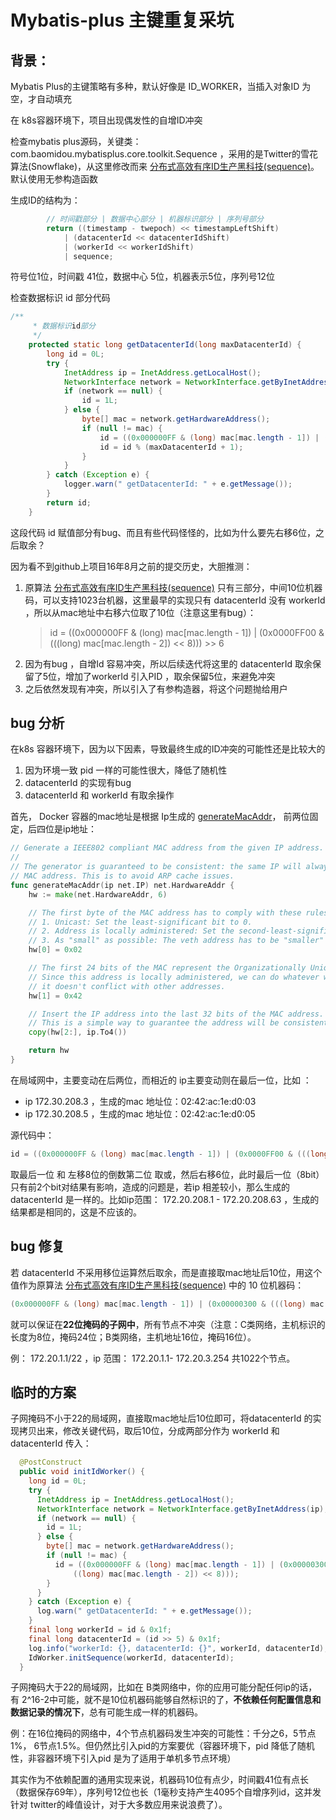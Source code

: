 # Mybatis-plus 主键重复采坑

## 背景：

Mybatis Plus的主键策略有多种，默认好像是 ID_WORKER，当插入对象ID 为空，才自动填充

在 k8s容器环境下，项目出现偶发性的自增ID冲突

检查mybatis plus源码，关键类：com.baomidou.mybatisplus.core.toolkit.Sequence ，采用的是Twitter的雪花算法(Snowflake)，从这里修改而来 [分布式高效有序ID生产黑科技(sequence)](https://gitee.com/yu120/sequence)。 默认使用无参构造函数

生成ID的结构为：

```java 
        // 时间戳部分 | 数据中心部分 | 机器标识部分 | 序列号部分
        return ((timestamp - twepoch) << timestampLeftShift)
            | (datacenterId << datacenterIdShift)
            | (workerId << workerIdShift)
            | sequence;
```

符号位1位，时间戳 41位，数据中心 5位，机器表示5位，序列号12位

检查数据标识 id 部分代码

```java
/**
     * 数据标识id部分
     */
    protected static long getDatacenterId(long maxDatacenterId) {
        long id = 0L;
        try {
            InetAddress ip = InetAddress.getLocalHost();
            NetworkInterface network = NetworkInterface.getByInetAddress(ip);
            if (network == null) {
                id = 1L;
            } else {
                byte[] mac = network.getHardwareAddress();
                if (null != mac) {
                    id = ((0x000000FF & (long) mac[mac.length - 1]) | (0x0000FF00 & (((long) mac[mac.length - 2]) << 8))) >> 6;
                    id = id % (maxDatacenterId + 1);
                }
            }
        } catch (Exception e) {
            logger.warn(" getDatacenterId: " + e.getMessage());
        }
        return id;
    }
```

这段代码 id 赋值部分有bug、而且有些代码怪怪的，比如为什么要先右移6位，之后取余？

因为看不到github上项目16年8月之前的提交历史，大胆推测：

1. 原算法 [分布式高效有序ID生产黑科技(sequence)](https://gitee.com/yu120/sequence) 只有三部分，中间10位机器码，可以支持1023台机器，这里最早的实现只有 datacenterId 没有 workerId ，所以从mac地址中右移六位取了10位（注意这里有bug）： 
    > id = ((0x000000FF & (long) mac[mac.length - 1]) | (0x0000FF00 & (((long) mac[mac.length - 2]) << 8))) >> 6
2. 因为有bug ，自增Id 容易冲突，所以后续迭代将这里的 datacenterId 取余保留了5位，增加了workerId 引入PID ，取余保留5位，来避免冲突
3. 之后依然发现有冲突，所以引入了有参构造器，将这个问题抛给用户


## bug 分析

在k8s 容器环境下，因为以下因素，导致最终生成的ID冲突的可能性还是比较大的

1. 因为环境一致 pid 一样的可能性很大，降低了随机性
2. datacenterId 的实现有bug
3. datacenterId 和 workerId 有取余操作


首先， Docker 容器的mac地址是根据 Ip生成的 [generateMacAddr](https://github.com/docker/docker/blob/15b6b7be010546f30d7eabd000167d428efc0b13/daemon/networkdriver/bridge/driver.go#L335-L358)， 前两位固定，后四位是ip地址：

```go
// Generate a IEEE802 compliant MAC address from the given IP address.
//
// The generator is guaranteed to be consistent: the same IP will always yield the same
// MAC address. This is to avoid ARP cache issues.
func generateMacAddr(ip net.IP) net.HardwareAddr {
	hw := make(net.HardwareAddr, 6)

	// The first byte of the MAC address has to comply with these rules:
	// 1. Unicast: Set the least-significant bit to 0.
	// 2. Address is locally administered: Set the second-least-significant bit (U/L) to 1.
	// 3. As "small" as possible: The veth address has to be "smaller" than the bridge address.
	hw[0] = 0x02

	// The first 24 bits of the MAC represent the Organizationally Unique Identifier (OUI).
	// Since this address is locally administered, we can do whatever we want as long as
	// it doesn't conflict with other addresses.
	hw[1] = 0x42

	// Insert the IP address into the last 32 bits of the MAC address.
	// This is a simple way to guarantee the address will be consistent and unique.
	copy(hw[2:], ip.To4())

	return hw
}

```

在局域网中，主要变动在后两位，而相近的 ip主要变动则在最后一位，比如 ：

- ip 172.30.208.3 ，生成的mac 地址位：02:42:ac:1e:d0:03
- ip 172.30.208.5 ，生成的mac 地址位：02:42:ac:1e:d0:05


源代码中：

```java
id = ((0x000000FF & (long) mac[mac.length - 1]) | (0x0000FF00 & (((long) mac[mac.length - 2]) << 8))) >> 6
```

取最后一位 和 左移8位的倒数第二位 取或，然后右移6位，此时最后一位（8bit）只有前2个bit对结果有影响，造成的问题是，若ip 相差较小，那么生成的 datacenterId 是一样的。比如ip范围： 172.20.208.1 - 172.20.208.63 ，生成的结果都是相同的，这是不应该的。


## bug 修复

若 datacenterId 不采用移位运算然后取余，而是直接取mac地址后10位，用这个值作为原算法 [分布式高效有序ID生产黑科技(sequence)](https://github.com/docker/docker/blob/15b6b7be010546f30d7eabd000167d428efc0b13/daemon/networkdriver/bridge/driver.go#L335-L358) 中的 10 位机器码：

```java
(0x000000FF & (long) mac[mac.length - 1]) | (0x00000300 & (((long) mac[mac.length - 2]) << 8)) ;
```

就可以保证在**22位掩码的子网中**，所有节点不冲突（注意：C类网络，主机标识的长度为8位，掩码24位；B类网络，主机地址16位，掩码16位）。


例： 172.20.1.1/22 ，ip 范围： 172.20.1.1- 172.20.3.254 共1022个节点。


## 临时的方案

子网掩码不小于22的局域网，直接取mac地址后10位即可，将datacenterId 的实现拷贝出来，修改关键代码，取后10位，分成两部分作为 workerId 和 datacenterId 传入：

```java
  @PostConstruct
  public void initIdWorker() {
    long id = 0L;
    try {
      InetAddress ip = InetAddress.getLocalHost();
      NetworkInterface network = NetworkInterface.getByInetAddress(ip);
      if (network == null) {
        id = 1L;
      } else {
        byte[] mac = network.getHardwareAddress();
        if (null != mac) {
          id = ((0x000000FF & (long) mac[mac.length - 1]) | (0x00000300 & (
              ((long) mac[mac.length - 2]) << 8)));
        }
      }
    } catch (Exception e) {
      log.warn(" getDatacenterId: " + e.getMessage());
    }
    final long workerId = id & 0x1f;
    final long datacenterId = (id >> 5) & 0x1f;
    log.info("workerId: {}, datacenterId: {}", workerId, datacenterId);
    IdWorker.initSequence(workerId, datacenterId);
  }

```

子网掩码大于22的局域网，比如在 B类网络中，你的应用可能分配任何ip的话，有 2^16-2中可能，就不是10位机器码能够自然标识的了，**不依赖任何配置信息和数据记录的情况下**，总有可能生成一样的机器码。

例：在16位掩码的网络中，4个节点机器码发生冲突的可能性：千分之6，5节点1%， 6节点1.5%。但仍然比引入pid的方案要优（容器环境下，pid 降低了随机性，非容器环境下引入pid 是为了适用于单机多节点环境）

其实作为不依赖配置的通用实现来说，机器码10位有点少，时间戳41位有点长（数据保存69年），序列号12位也长（1毫秒支持产生4095个自增序列id，这并发针对 twitter的峰值设计，对于大多数应用来说浪费了）。
